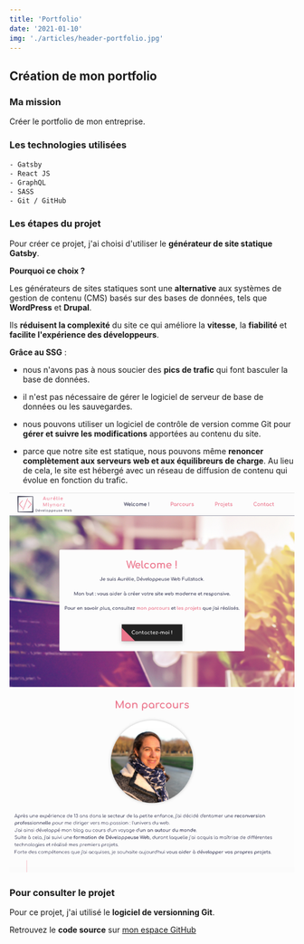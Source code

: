 ```yaml
---
title: 'Portfolio'
date: '2021-01-10'
img: './articles/header-portfolio.jpg'
---
```

## Création de mon portfolio

### Ma mission
Créer le portfolio de mon entreprise.

### Les technologies utilisées
    - Gatsby
    - React JS 
    - GraphQL
    - SASS
    - Git / GitHub

### Les étapes du projet
Pour créer ce projet, j'ai choisi d'utiliser le **générateur de site statique Gatsby**. 

**Pourquoi ce choix ?**

Les générateurs de sites statiques sont une **alternative** aux systèmes de gestion de contenu (CMS) basés sur des bases de données, tels que **WordPress** et **Drupal**. 

Ils **réduisent la complexité** du site ce qui améliore la **vitesse**, la **fiabilité** et **facilite l'expérience des développeurs**. 

**Grâce au SSG** :

* nous n'avons pas à nous soucier des **pics de trafic** qui font basculer la base de données.

* il n'est pas nécessaire de gérer le logiciel de serveur de base de données ou les sauvegardes.

* nous pouvons utiliser un logiciel de contrôle de version comme Git pour **gérer et suivre les modifications** apportées au contenu du site.

* parce que notre site est statique, nous pouvons même **renoncer complètement aux serveurs web et aux équilibreurs de charge**. Au lieu de cela, le site est hébergé avec un réseau de diffusion de contenu qui évolue en fonction du trafic.

![Site vitrine](./img-portfolio/accueil-portfolio.png)

### Pour consulter le projet
Pour ce projet, j'ai utilisé le **logiciel de versionning Git**.

Retrouvez le **code source** sur [mon espace GitHub](https://github.com/Lilimly/portfolio "Code source de mon portfolio")